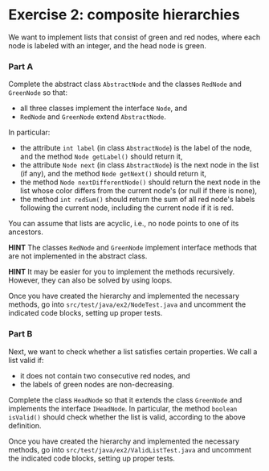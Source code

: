 # Exercise 2: composite hierarchies

We want to implement lists that consist of green and red nodes, where each node is labeled with an integer, and the head node is green.

### Part A

Complete the abstract class `AbstractNode` and the classes `RedNode` and
`GreenNode` so that:
- all three classes implement the interface `Node`, and
- `RedNode` and `GreenNode` extend `AbstractNode`.

In particular:
- the attribute `int label` (in class `AbstractNode`) is the label of the
node, and the method `Node getLabel()` should return it,
- the attribute `Node next` (in class `AbstractNode`) is the next node in
the list (if any), and the method `Node getNext()` should return it,
- the method `Node nextDifferentNode()` should return the next node in the
list whose color differs from the current node's (or null if there is
none),
- the method `int redSum()` should return the sum of all red node's labels
following the current node, including the current node if it is red.

You can assume that lists are acyclic, i.e., no node points to one of its
ancestors. 

**HINT** The classes `RedNode` and `GreenNode` implement interface methods
that are not implemented in the abstract class.

**HINT** It may be easier for you to implement the methods recursively. 
However, they can also be solved by using loops.

Once you have created the hierarchy and implemented the necessary methods,
go into `src/test/java/ex2/NodeTest.java` and uncomment the indicated code
blocks, setting up proper tests.

 ### Part B

Next, we want to check whether a list satisfies certain properties.
We call a list valid if:
- it does not contain two consecutive red nodes, and
- the labels of green nodes are non-decreasing.

Complete the class `HeadNode` so that it extends the class `GreenNode` and implements the interface `IHeadNode`.
In particular, the method `boolean isValid()` should check whether the list is valid, according to the above definition.

Once you have created the hierarchy and implemented the necessary methods, go into `src/test/java/ex2/ValidListTest.java` and uncomment the indicated code blocks, setting up proper tests.
